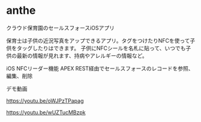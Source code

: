 # anthe

クラウド保育園のセールスフォースiOSアプリ

保育士は子供の近況写真をアップできるアプリ。タグをつけたりNFCを使って子供をタッグしたりはできます。
子供にNFCシールを名札に貼って、いつでも子供の最新の情報が見れます、持病やアレルギーの情報など。

iOS NFCリーダー機能
APEX REST経由でセールスフォースのレコードを参照、編集、削除

デモ動画

https://youtu.be/oWJPzTPapag

https://youtu.be/wUZTucMBzpk
